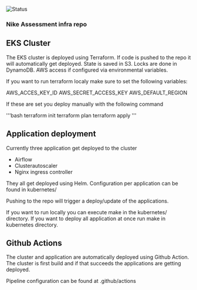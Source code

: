 ![Status](https://github.com/pslijkhuis/nike-assessment-infra/workflows/Deploy%20Nike%20Assessment/badge.svg)

### Nike Assessment infra repo

## EKS Cluster

The EKS cluster is deployed using Terraform. If code is pushed to the repo it will automatically get deployed. State is saved in S3. Locks are done in DynamoDB.
AWS access if configured via environmental variables.

If you want to run terraform localy make sure to set the following variables:

AWS_ACCES_KEY_ID
AWS_SECRET_ACCESS_KEY
AWS_DEFAULT_REGION

If these are set you deploy manually with the following command

'''bash
terraform init
terraform plan
terraform apply
'''

## Application deployment

Currently three application get deployed to the cluster

* Airflow
* Clusterautoscaler
* Nginx ingress controller

They all get deployed using Helm. Configuration per application can be found in kubernetes/<application name>

Pushing to the repo will trigger a deploy/update of the applications.

If you want to run locally you can execute make in the kubernetes/<application name>  directory. If you want to deploy all application at once run make in kubernetes directory.

## Github Actions

The cluster and application are automatically deployed using Github Action. The cluster is first build and if that succeeds the applications are getting deployed.

Pipeline configuration can be found at .github/actions

